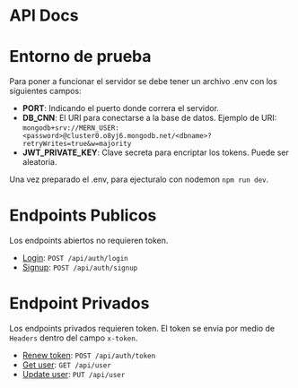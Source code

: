 # API Docs

# Entorno de prueba

Para poner a funcionar el servidor se debe tener un archivo .env con los siguientes campos: 

-  **PORT**: Indicando el puerto donde correra el servidor.
- **DB_CNN**: El URI para conectarse a la base de datos. Ejemplo de URI: `mongodb+srv://MERN_USER:<password>@cluster0.o8yj6.mongodb.net/<dbname>?retryWrites=true&w=majority`
- **JWT_PRIVATE_KEY**: Clave secreta para encriptar los tokens. Puede ser aleatoria.

Una vez preparado el .env, para ejecturalo con nodemon `npm run dev`.

# Endpoints Publicos

Los endpoints abiertos no requieren token.

- [Login](./docs/login.md): `POST /api/auth/login`
- [Signup](./docs/signup.md): `POST /api/auth/signup`

# Endpoint Privados

Los endpoints privados requieren token. El token se envia por medio de `Headers` dentro del campo `x-token`.

- [Renew token](./docs/renew.md): `POST /api/auth/token`
- [Get user](./docs/get-user.md): `GET /api/user`
- [Update user](./docs/update-user.md): `PUT /api/user`
